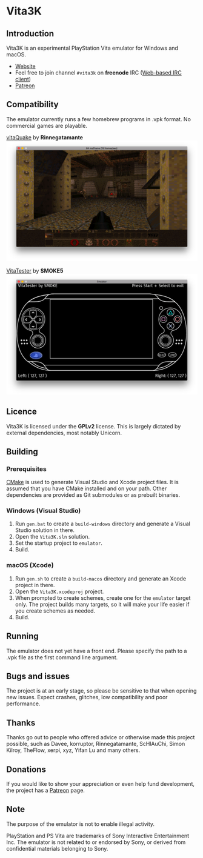 # Vita3K
## Introduction
Vita3K is an experimental PlayStation Vita emulator for Windows and macOS.

* [Website](https://Vita3K.github.io/)
* Feel free to join channel `#vita3k` on **freenode** IRC ([Web-based IRC client](https://webchat.freenode.net/?channels=%23vita3k))
* [Patreon](https://www.patreon.com/Vita3K)

## Compatibility
The emulator currently runs a few homebrew programs in .vpk format. No commercial games are playable.

[vitaQuake](https://github.com/Rinnegatamante/vitaQuake) by **Rinnegatamante**
![](docs/screenshots/vitaQuake.png)

[VitaTester](https://github.com/SMOKE5/VitaTester) by **SMOKE5**
![](docs/screenshots/VitaTester.png)

## Licence
Vita3K is licensed under the **GPLv2** license. This is largely dictated by external dependencies, most notably Unicorn.

## Building
### Prerequisites
[CMake](https://cmake.org/) is used to generate Visual Studio and Xcode project files. It is assumed that you have CMake installed and on your path. Other dependencies are provided as Git submodules or as prebuilt binaries.

### Windows (Visual Studio)
1. Run `gen.bat` to create a `build-windows` directory and generate a Visual Studio solution in there.
2. Open the `Vita3K.sln` solution.
3. Set the startup project to `emulator`.
4. Build.

### macOS (Xcode)
1. Run `gen.sh` to create a `build-macos` directory and generate an Xcode project in there.
2. Open the `Vita3K.xcodeproj` project.
3. When prompted to create schemes, create one for the `emulator` target only. The project builds many targets, so it will make your life easier if you create schemes as needed.
4. Build.

## Running
The emulator does not yet have a front end. Please specify the path to a .vpk file as the first command line argument.

## Bugs and issues
The project is at an early stage, so please be sensitive to that when opening new issues. Expect crashes, glitches, low compatibility and poor performance.

## Thanks
Thanks go out to people who offered advice or otherwise made this project possible, such as Davee, korruptor, Rinnegatamante, ScHlAuChi, Simon Kilroy, TheFlow, xerpi, xyz, Yifan Lu and many others.

## Donations
If you would like to show your appreciation or even help fund development, the project has a [Patreon](https://www.patreon.com/Vita3K) page.

## Note
The purpose of the emulator is not to enable illegal activity. 

PlayStation and PS Vita are trademarks of Sony Interactive Entertainment Inc. The emulator is not related to or endorsed by Sony, or derived from confidential materials belonging to Sony.
